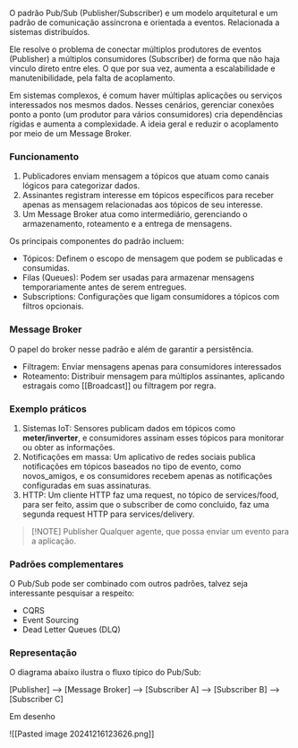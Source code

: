O padrão Pub/Sub (Publisher/Subscriber) e um modelo arquitetural e um padrão de 
comunicação assíncrona e orientada a eventos. Relacionada a sistemas distribuídos.

Ele resolve o problema de conectar múltiplos produtores de eventos (Publisher) a múltiplos consumidores (Subscriber) de forma que não haja vinculo direto entre eles. O que por sua vez, aumenta a escalabilidade e manutenibilidade, pela falta de acoplamento.


Em sistemas complexos, é comum haver múltiplas aplicações ou serviços interessados nos mesmos dados. Nesses cenários, gerenciar conexões ponto a ponto (um produtor para vários consumidores) cria dependências rígidas e aumenta a complexidade. A ideia geral e reduzir o acoplamento por meio de um Message Broker.

### Funcionamento

1. Publicadores enviam mensagem a tópicos que atuam como canais lógicos para categorizar dados. 
2. Assinantes registram interesse em tópicos específicos para receber apenas as mensagem relacionadas aos tópicos de seu interesse. 
3. Um Message Broker atua como intermediário, gerenciando o armazenamento, roteamento e a entrega de mensagens. 

Os principais componentes do padrão incluem: 

- Tópicos: Definem o escopo de mensagem que podem se publicadas e consumidas. 
- Filas (Queues): Podem ser usadas para armazenar mensagens temporariamente antes de serem entregues.
- Subscriptions: Configurações que ligam consumidores a tópicos com filtros opcionais. 

### Message Broker

O papel do broker nesse padrão e além de garantir a persistência.
- Filtragem: Enviar mensagens apenas para consumidores interessados
- Roteamento: Distribuir mensagem para múltiplos assinantes, aplicando estragais como [[Broadcast]] ou filtragem por regra. 

### Exemplo práticos

1. Sistemas IoT: Sensores publicam dados em tópicos como **meter/inverter**, e consumidores assinam esses tópicos para monitorar ou obter as informações.
2. Notificações em massa: Um aplicativo de redes sociais publica notificações em tópicos baseados no tipo de evento, como novos_amigos, e os consumidores recebem apenas as notificações configuradas em suas assinaturas. 
3. HTTP: Um cliente HTTP faz uma request, no tópico de services/food, para ser feito, assim que o subscriber de como concluido, faz uma segunda request HTTP para services/delivery.


> [!NOTE] Publisher
> Qualquer agente, que possa enviar um evento para a aplicação.

### Padrões complementares

O Pub/Sub pode ser combinado com outros padrões, talvez seja interessante pesquisar a respeito: 

- CQRS
- Event Sourcing
- Dead Letter Queues (DLQ)

### Representação

O diagrama abaixo ilustra o fluxo típico do Pub/Sub:

[Publisher] --> [Message Broker] --> [Subscriber A]
                           --> [Subscriber B]
                           --> [Subscriber C]


Em desenho

![[Pasted image 20241216123626.png]]
